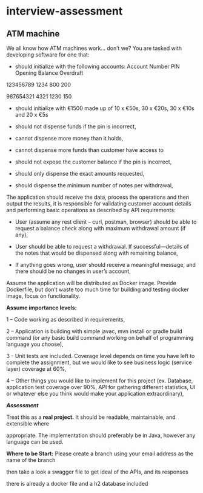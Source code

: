 
# interview-assessment

## ATM machine

  

We all know how ATM machines work… don’t we? You are tasked with developing software for one that:

  

- should initialize with the following accounts: Account Number PIN Opening Balance Overdraft

  

123456789 1234 800 200

  

987654321 4321 1230 150

  

- should initialize with €1500 made up of 10 x €50s, 30 x €20s, 30 x €10s and 20 x €5s

  

- should not dispense funds if the pin is incorrect,

  

- cannot dispense more money than it holds,

  

- cannot dispense more funds than customer have access to

  

- should not expose the customer balance if the pin is incorrect,

  

- should only dispense the exact amounts requested,

  

- should dispense the minimum number of notes per withdrawal,

  

The application should receive the data, process the operations and then output the results, it is responsible for validating customer account details and performing basic operations as described by API requirements:

  

- User (assume any rest client – curl, postman, browser) should be able to request a balance check along with maximum withdrawal amount (if any),

  

- User should be able to request a withdrawal. If successful—details of the notes that would be dispensed along with remaining balance,

  

- If anything goes wrong, user should receive a meaningful message, and there should be no changes in user’s account,

  

Assume the application will be distributed as Docker image. Provide Dockerfile, but don’t waste too much time for building and testing docker image, focus on functionality.

  

**Assume importance levels:**

1 – Code working as described in requirements,

2 – Application is building with simple javac, mvn install or gradle build command (or any basic build command working on behalf of programming language you choose),

3 - Unit tests are included. Coverage level depends on time you have left to complete the assignment, but we would like to see business logic (service layer) coverage at 60%,

4 – Other things you would like to implement for this project (ex. Database, application test coverage over 90%, API for gathering different statistics, UI or whatever else you think would make your application extraordinary),

  
  

***Assessment***

  

Treat this as a **real project.** It should be readable, maintainable, and extensible where

  

appropriate. The implementation should preferably be in Java, however any language can be used.

  




**Where to be Start:** 
Please create a branch using your email address as the name of the branch  

then take a look a swagger file to get ideal of the APIs, and its responses 

there is already a docker file and a h2 database included 





